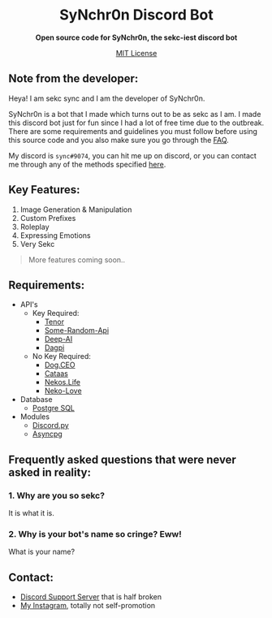 <h1 align="center">SyNchr0n Discord Bot</h1>
<p align="center"><b>Open source code for SyNchr0n, the sekc-iest discord bot</b></p>
<a href="https://github.com/sync-desu/synchron-bot/blob/main/LICENSE"><p align="center">MIT License</p></a>


## **Note from the developer:**
Heya! I am sekc sync and I am the developer of SyNchr0n. 

SyNchr0n is a bot that I made which turns out to be as sekc as I am. I made this discord bot just for fun since I had a lot of free time due to the outbreak. There are some requirements and guidelines you must follow before using this source code and you also make sure you go through the [FAQ](https://github.com/sync-desu/synchron-bot/blob/main/README.md#frequently-asked-questions-that-were-never-asked-in-reality "FAQ").

My discord is `឵sync឵#9074`, you can hit me up on discord, or you can contact me through any of the methods specified [here](https://github.com/sync-desu/synchron-bot/blob/main/README.md#contact "Contact").


## **Key Features:**
1. Image Generation & Manipulation
2. Custom Prefixes
3. Roleplay
4. Expressing Emotions
5. Very Sekc
> More features coming soon..


## **Requirements:**
- API's
    - Key Required:
        - [Tenor](https://tenor.com/gifapi "Tenor API")
        - [Some-Random-Api](https://some-random-api.ml/ "Some-Random-API")
        - [Deep-AI](https://deepai.org/apis "Deep-AI API")
        - [Dagpi](https://dagpi.xyz/ "Dagpi API")
    - No Key Required:
        - [Dog.CEO](https://dog.ceo/api "Dog Imgen API")
        - [Cataas](https://cataas.com "Cat Imgen API")
        - [Nekos.Life](https://www.nekos.life/api/v2/endpoints "Nekos.Life Endpoints")
        - [Neko-Love](https://neko-love.xyz "Neko-Love")
- Database
    - [Postgre SQL](https://www.postgresql.org/ "PostgreSQL")
- Modules
    - [Discord.py](https://pypi.org/project/discord.py/ "Discord.py")
    - [Asyncpg](https://pypi.org/project/asyncpg/ "Asyncpg")


## **Frequently asked questions that were never asked in reality:**
### 1. Why are you so sekc?
It is what it is.
### 2. Why is your bot's name so cringe? Eww!
What is your name?


## **Contact:**
- [Discord Support Server](https://discord.gg/vMrFHAQETE) that is half broken
- [My Instagram](https://www.instagram.com/amvsync/), totally not self-promotion
